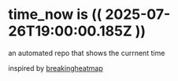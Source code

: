 # time_now is (( 2025-07-26T19:00:00.185Z ))

an automated repo that shows the currnent time

inspired by [breakingheatmap](https://github.com/breakingheatmap/breakingheatmap)